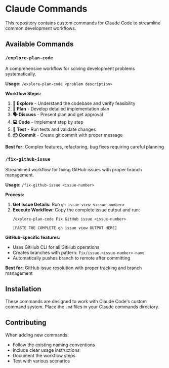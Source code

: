 # Claude Commands

This repository contains custom commands for Claude Code to streamline common development workflows.

## Available Commands

### `/explore-plan-code`
A comprehensive workflow for solving development problems systematically.

**Usage:** `/explore-plan-code <problem description>`

**Workflow Steps:**
1. **🧠 Explore** - Understand the codebase and verify feasibility
2. **🧭 Plan** - Develop detailed implementation plan
3. **🗣️ Discuss** - Present plan and get approval
4. **💻 Code** - Implement step by step
5. **🧪 Test** - Run tests and validate changes
6. **📦 Commit** - Create git commit with proper message

**Best for:** Complex features, refactoring, bug fixes requiring careful planning

### `/fix-github-issue`
Streamlined workflow for fixing GitHub issues with proper branch management.

**Usage:** `/fix-github-issue <issue-number>`

**Process:**
1. **Get Issue Details:** Run `gh issue view <issue-number>`
2. **Execute Workflow:** Copy the complete issue output and run:
   ```
   /explore-plan-code Fix GitHub issue <issue-number>
   
   [PASTE THE COMPLETE gh issue view OUTPUT HERE]
   ```

**GitHub-specific features:**
- Uses GitHub CLI for all GitHub operations
- Creates branches with pattern: `Fix/issue.<issue-number>-name`
- Automatically pushes branch to remote after committing

**Best for:** GitHub issue resolution with proper tracking and branch management

## Installation

These commands are designed to work with Claude Code's custom command system. Place the `.md` files in your Claude commands directory.

## Contributing

When adding new commands:
- Follow the existing naming conventions
- Include clear usage instructions
- Document the workflow steps
- Test with various scenarios